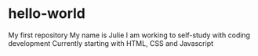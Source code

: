 # hello-world
My first repository
My name is Julie
I am working to self-study with coding development
Currently starting with HTML, CSS and Javascript

